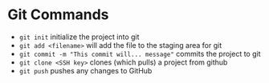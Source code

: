 # Git Commands 

- `git init` initialize the project into git
- `git add <filename>` will add the file to the staging area for git
- `git commit -m "This commit will... message"` commits the project to git
- `git clone <SSH key>` clones (which pulls) a project from github
- `git push` pushes any changes to GitHub

